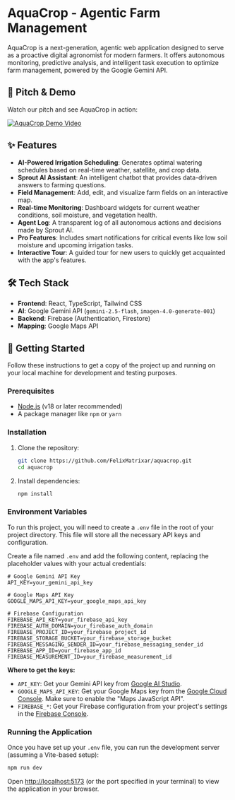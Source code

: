 # AquaCrop - Agentic Farm Management

AquaCrop is a next-generation, agentic web application designed to serve as a proactive digital agronomist for modern farmers. It offers autonomous monitoring, predictive analysis, and intelligent task execution to optimize farm management, powered by the Google Gemini API.


## 🎥 Pitch & Demo

Watch our pitch and see AquaCrop in action:

[![AquaCrop Demo Video](https://img.youtube.com/vi/pA1q_CeELDE/0.jpg)](https://youtu.be/pA1q_CeELDE)

## ✨ Features

-   **AI-Powered Irrigation Scheduling**: Generates optimal watering schedules based on real-time weather, satellite, and crop data.
-   **Sprout AI Assistant**: An intelligent chatbot that provides data-driven answers to farming questions.
-   **Field Management**: Add, edit, and visualize farm fields on an interactive map.
-   **Real-time Monitoring**: Dashboard widgets for current weather conditions, soil moisture, and vegetation health.
-   **Agent Log**: A transparent log of all autonomous actions and decisions made by Sprout AI.
-   **Pro Features**: Includes smart notifications for critical events like low soil moisture and upcoming irrigation tasks.
-   **Interactive Tour**: A guided tour for new users to quickly get acquainted with the app's features.

## 🛠️ Tech Stack

-   **Frontend**: React, TypeScript, Tailwind CSS
-   **AI**: Google Gemini API (`gemini-2.5-flash`, `imagen-4.0-generate-001`)
-   **Backend**: Firebase (Authentication, Firestore)
-   **Mapping**: Google Maps API

## 🚀 Getting Started

Follow these instructions to get a copy of the project up and running on your local machine for development and testing purposes.

### Prerequisites

-   [Node.js](https://nodejs.org/) (v18 or later recommended)
-   A package manager like `npm` or `yarn`

### Installation

1.  Clone the repository:
    ```bash
    git clone https://github.com/FelixMatrixar/aquacrop.git
    cd aquacrop
    ```

2.  Install dependencies:
    ```bash
    npm install
    ```

### Environment Variables

To run this project, you will need to create a `.env` file in the root of your project directory. This file will store all the necessary API keys and configuration.

Create a file named `.env` and add the following content, replacing the placeholder values with your actual credentials:

```env
# Google Gemini API Key
API_KEY=your_gemini_api_key

# Google Maps API Key
GOOGLE_MAPS_API_KEY=your_google_maps_api_key

# Firebase Configuration
FIREBASE_API_KEY=your_firebase_api_key
FIREBASE_AUTH_DOMAIN=your_firebase_auth_domain
FIREBASE_PROJECT_ID=your_firebase_project_id
FIREBASE_STORAGE_BUCKET=your_firebase_storage_bucket
FIREBASE_MESSAGING_SENDER_ID=your_firebase_messaging_sender_id
FIREBASE_APP_ID=your_firebase_app_id
FIREBASE_MEASUREMENT_ID=your_firebase_measurement_id
```

**Where to get the keys:**

-   `API_KEY`: Get your Gemini API key from [Google AI Studio](https://aistudio.google.com/app/apikey).
-   `GOOGLE_MAPS_API_KEY`: Get your Google Maps key from the [Google Cloud Console](https://console.cloud.google.com/google/maps-apis). Make sure to enable the "Maps JavaScript API".
-   `FIREBASE_*`: Get your Firebase configuration from your project's settings in the [Firebase Console](https://console.firebase.google.com/).

### Running the Application

Once you have set up your `.env` file, you can run the development server (assuming a Vite-based setup):

```bash
npm run dev
```

Open [http://localhost:5173](http://localhost:5173) (or the port specified in your terminal) to view the application in your browser.
